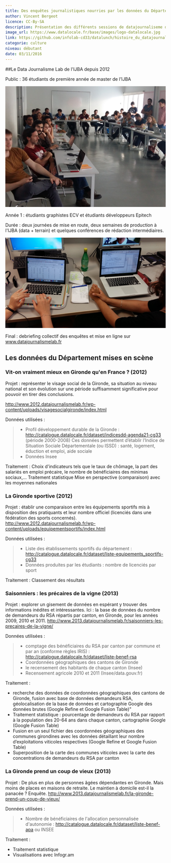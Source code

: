 ```yaml
---
title: Des enquêtes journalistiques nourries par les données du Département
author: Vincent Bergeot
licence: CC-By-SA
description: Présentation des différents sessions de datajournaliseme de l'IJBA.
image_url: https://www.datalocale.fr/base/images/logo-datalocale.jpg
link: https://github.com/infolab-cd33/datalunch/histoire_du_datajournalismelab.md
categorie: culture
niveau: débutant
date: 03/11/2016
---
```


##Le Data Journalisme Lab de l'IJBA depuis 2012

Public : 36 étudiants de première année de master de l’IJBA

![debriefing collectif.jpg](https://raw.githubusercontent.com/infolab-cd33/datalunch/master/img/datajournalismlab/debriefing_collectif.jpg)

Année 1 : étudiants graphistes ECV et étudiants développeurs Epitech

Durée : deux journées de mise en route, deux semaines de production à l'IJBA (data + terrain) et quelques conférences de rédaction intermédiaires.

![Production 1](https://raw.githubusercontent.com/infolab-cd33/datalunch/master/img/datajournalismlab/production1.jpg)

Final : debriefing collectif des enquêtes et mise en ligne sur www.datajournalismelab.fr




## Les données du Département mises en scène

### Vit-on vraiment mieux en Gironde qu'en France ? (2012)

Projet : représenter le visage social de la Gironde, sa situation au niveau national et son évolution sur une période suffisamment significative pour pouvoir en tirer des conclusions.

http://www.2012.datajournalismelab.fr/wp-content/uploads/visagesocialgironde/index.html

Données utilisées :
> - Profil développement durable de la Gironde : http://catalogue.datalocale.fr/dataset/indicesdd-agenda21-cg33 (période 2000-2008)
Ces données permettent d’établir  l’Indice de Situation Sociale Départementale (ou ISSD) : santé, logement, éduction et emploi, aide sociale
> - Données Insee

Traitement :
Choix d'indicateurs tels que le taux de chômage, la part des salariés en emploi précaire, le nombre de bénéficiaires des minimas sociaux,…
Traitement statistique
Mise en perspective (comparaison) avec les moyennes nationales

### La Gironde sportive (2012)

Projet : établir une comparaison entre les équipements sportifs mis à disposition des pratiquants et leur nombre officiel (licenciés dans une fédération des sports concernés).
http://www.2012.datajournalismelab.fr/wp-content/uploads/equipementsportifs/index.html

Données utilisées :
> - Liste des établissements sportifs du département : http://catalogue.datalocale.fr/dataset/liste-equipements_sportifs-cg33
> - Données produites par les étudiants : nombre de licenciés par sport

Traitement :
Classement des résultats

### Saisonniers : les précaires de la vigne (2013)

Projet : explorer un gisement de données en espérant y trouver des informations inédites et intéressantes. Ici : la base de données du nombre de demandeurs du RSA répartis par canton, en Gironde, pour les années 2009, 2010 et 2011.
http://www.2013.datajournalismelab.fr/saisonniers-les-precaires-de-la-vigne/

Données utilisées :
> - comptage des bénéficiaires du RSA par canton par commune et par an (conforme règles IRIS) : http://catalogue.datalocale.fr/dataset/liste-benef-rsa
> - Coordonnées géographiques des cantons de Gironde
> - le recensement des habitants de chaque canton (Insee)
> - Recensement agricole 2010 et 2011 (Insee/data.gouv.fr)

Traitement :
- recherche des données de coordonnées géographiques des cantons de Gironde, fusion avec base de données demandeurs RSA, géolocalisation de la base de données et cartographie Google des données brutes (Google Refine et Google Fusion Table)"
- Traitement statistique : pourcentage de demandeurs du RSA par rapport à la population des 20-64 ans dans chaque canton, cartographie Google (Google Fusion Table)
- Fusion en un seul fichier des coordonnées géographiques des communes girondines avec les données détaillant leur nombre d’exploitations viticoles respectives (Google Refine et Google Fusion Table)
- Superposition de la carte des communes viticoles avec la carte des concentrations de demandeurs du RSA par canton

### La Gironde prend un coup de vieux (2013)

Projet : De plus en plus de personnes âgées dépendantes en Gironde. Mais moins de places en maisons de retraite. Le maintien à domicile est-il la panacée ? Enquête.
http://www.2013.datajournalismelab.fr/la-gironde-prend-un-coup-de-vieux/

Données utilisées :
> - Nombre de bénéficiaires de l'allocation personnalisée d'autonomie : http://catalogue.datalocale.fr/dataset/liste-benef-apa
ou INSEE

Traitement :

- Traitement statistique
- Visualisations avec Infogr.am
